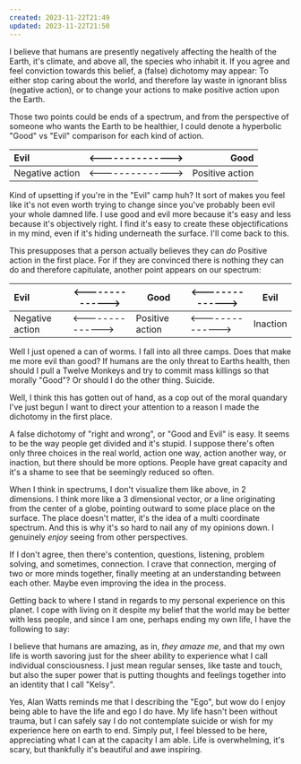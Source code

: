 ```yaml
---
created: 2023-11-22T21:49
updated: 2023-11-22T21:50
---
```

I believe that humans are presently negatively affecting the health of the Earth, it's climate, and above all, the species who inhabit it. If you agree and feel conviction towards this belief, a (false) dichotomy may appear: To either stop caring about the world, and therefore lay waste in ignorant bliss (negative action), or to change your actions to make positive action upon the Earth. 

Those two points could be ends of a spectrum, and from the perspective of someone who wants the Earth to be healthier, I could denote a hyperbolic "Good" vs "Evil" comparison for each kind of action.

 | Evil | <-------------->| Good |
 | :--- | --------------|---: |
 | Negative action |<-------------->| Positive action|

Kind of upsetting if you're in the "Evil" camp huh? It sort of makes you feel like it's not even worth trying to change since you've probably been evil your whole damned life. I use good and evil more because it's easy and less because it's objectively right. I find it's easy to create these objectifications in my mind, even if it's hiding underneath the surface. I'll come back to this.

This presupposes that a person actually believes they can *do* Positive action in the first place. For if they are convinced there is nothing they can do and therefore capitulate, another point appears on our spectrum:

 | Evil | <-------------->| Good |<-------------->| Evil |
 | :--- | --------------|---| --------------|---|
 | Negative action |<-------------->| Positive action |<-------------->|Inaction |

Well I just opened a can of worms. I fall into all three camps. Does that make me more evil than good? If humans are the only threat to Earths health, then should I pull a Twelve Monkeys and try to commit mass killings so that morally "Good"? Or should I do the other thing. Suicide.

Well, I think this has gotten out of hand, as a cop out of the moral quandary I've just begun I want to direct your attention to a reason I made the dichotomy in the first place. 

A false dichotomy of "right and wrong", or "Good and Evil" is easy. It seems to be the way people get divided and it's stupid. I suppose there's often only three choices in the real world, action one way, action another way, or inaction, but there should be more options. People have great capacity and it's a shame to see that be seemingly reduced so often. 

When I think in spectrums, I don't visualize them like above, in 2 dimensions. I think more like a 3 dimensional vector, or a line originating from the center of a globe, pointing outward to some place place on the surface. The place doesn't matter, it's the idea of a multi coordinate spectrum. And this is why it's so hard to nail any of my opinions down. I genuinely *enjoy* seeing from other perspectives. 

If I don't agree, then there's contention, questions, listening, problem solving, and sometimes, connection. I crave that connection, merging of two or more minds together, finally meeting at an understanding between each other. Maybe even improving the idea in the process. 

Getting back to where I stand in regards to my personal experience on this planet. I cope with living on it despite my belief that the world may be better with less people, and since I am one, perhaps ending my own life, I have the following to say:

I believe that humans are amazing, as in, *they amaze me*, and that my own life is worth savoring just for the sheer ability to experience what I call individual consciousness. I just mean regular senses, like taste and touch, but also the super power that is putting thoughts and feelings together into an identity that I call "Kelsy". 

Yes, Alan Watts reminds me that I describing the "Ego", but wow do I enjoy being able to have the life and ego I do have. My life hasn't been without trauma, but I can safely say I do not contemplate suicide or wish for my experience here on earth to end. Simply put, I feel blessed to be here, appreciating what I can at the capacity I am able. Life is overwhelming, it's scary, but thankfully it's beautiful and awe inspiring.